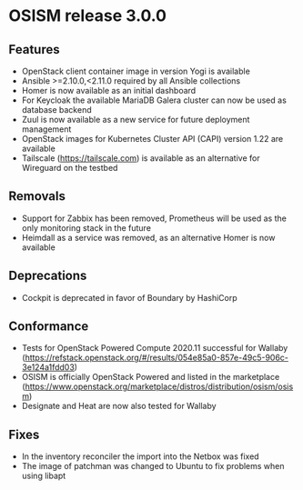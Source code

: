 # OSISM release 3.0.0

## Features

* OpenStack client container image in version Yogi is available
* Ansible >=2.10.0,<2.11.0 required by all Ansible collections
* Homer is now available as an initial dashboard
* For Keycloak the available MariaDB Galera cluster can now be used as database backend
* Zuul is now available as a new service for future deployment management
* OpenStack images for Kubernetes Cluster API (CAPI) version 1.22 are available
* Tailscale (https://tailscale.com) is available as an alternative for Wireguard on the testbed

## Removals

* Support for Zabbix has been removed, Prometheus will be used as the only monitoring stack in the future
* Heimdall as a service was removed, as an alternative Homer is now available

## Deprecations

* Cockpit is deprecated in favor of Boundary by HashiCorp

## Conformance

* Tests for OpenStack Powered Compute 2020.11 successful for Wallaby (https://refstack.openstack.org/#/results/054e85a0-857e-49c5-906c-3e124a1fdd03)
* OSISM is officially OpenStack Powered and listed in the marketplace (https://www.openstack.org/marketplace/distros/distribution/osism/osism)
* Designate and Heat are now also tested for Wallaby

## Fixes

* In the inventory reconciler the import into the Netbox was fixed
* The image of patchman was changed to Ubuntu to fix problems when using libapt
